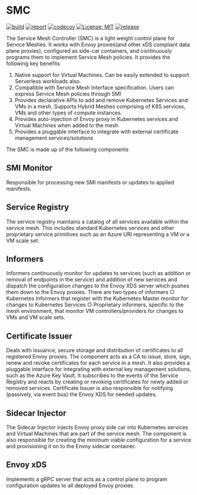 # SMC

[![build](https://github.com/deislabs/smc/workflows/Go/badge.svg)](https://github.com/deislabs/smc/actions?query=workflow%3AGo)
[![report](https://goreportcard.com/badge/github.com/deislabs/smc)](https://goreportcard.com/report/github.com/deislabs/smc)
[![codecov](https://codecov.io/gh/deislabs/smc/branch/master/graph/badge.svg)](https://codecov.io/gh/deislabs/smc)
[![License: MIT](https://img.shields.io/badge/License-MIT-yellow.svg)](https://github.com/deislabs/smc/blob/master/LICENSE)
[![release](https://img.shields.io/github/release/deislabs/smc/all.svg)](https://github.com/deislabs/smc/releases)

The Service Mesh Controller (SMC) is a light weight control plane for Service Meshes. It works with Envoy proxies(and other xDS compliant data plane proxies), configured as side-car containers, and continuously programs them to implement Service Mesh policies. It provides the following key benefits
1. Native support for Virtual Machines. Can be easily extended to support Serverless workloads also. 
2. Compatible with Service Mesh Interface specification. Users can express Service Mesh policies through SMI
3. Provides declarative APIs to add and remove Kubernetes Services and VMs in a mesh. Supports Hybrid Meshes comprising of K8S services, VMs and other types of compute instances. 
4. Provides auto-injection of Envoy proxy in Kubernetes services and Virtual Machines when added to the mesh
5. Provides a pluggable interface to integrate with external certificate management services/solutions 

The SMC is made up of the following components
## SMI Monitor
Responsible for processing new SMI manifests or updates to applied manifests.

## Service Registry
The service registry maintains a catalog of all services available within the service mesh. This includes standard Kubernetes services and other proprietary service primitives such as an Azure URI representing a VM or a VM scale set. 

## Informers 
Informers continuously monitor for updates to services (such as addition or removal of endpoints in the service) and addition of new services and dispatch the configuration changes to the Envoy XDS server which pushes them down to the Envoy proxies. There are two types of informers
		○ Kubernetes Informers that register with the Kubernetes Master monitor for changes to Kubernetes Services
		○ Proprietary informers, specific to the mesh environment, that monitor VM controllers/providers for changes to VMs and VM scale sets. 
    
## Certificate Issuer 
Deals with issuance, secure storage and distribution of certificates to all registered Envoy proxies. The component acts as a CA to issue, store, sign, renew and revoke certificates for each service in a mesh. It also provides a pluggable interface for integrating with external key management solutions, such as the Azure Key Vault. It subscribes to the events of the Service Registry and reacts by creating or revoking certificates for newly added or removed services. Certificate Issuer is also responsible for notifying (passively, via event bus) the Envoy XDS for needed updates.

## Sidecar Injector
The Sidecar Injector injects Envoy proxy side car into Kubernetes services and Virtual Machines that are part of the service mesh. The component is also responsible for creating the minimum viable configuration for a service and provisioning it on to the Envoy sidecar container.

## Envoy xDS
Implements a gRPC server that acts as a control plane to program configuration updates to all deployed Envoy proxies.
